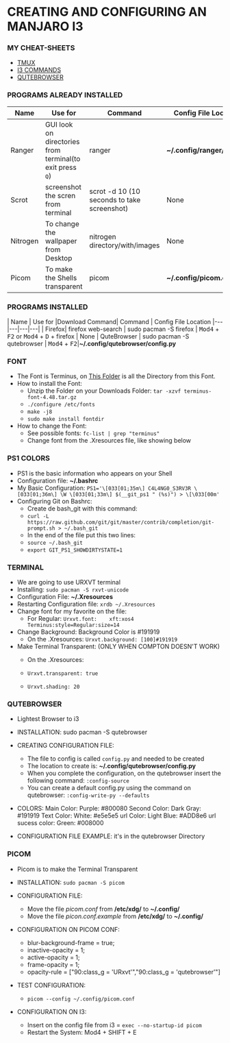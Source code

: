 # CREATING AND CONFIGURING AN MANJARO I3

### MY CHEAT-SHEETS

* [TMUX]()
* [I3 COMMANDS]()
* [QUTEBROWSER]()



### PROGRAMS ALREADY INSTALLED

| Name | Use for | Command | Config File Location
|---|---|---|---|
| Ranger | GUI look on directories from terminal(to exit press <kbd>Q</kbd>)|ranger|**~/.config/ranger/rc.conf**
| Scrot  | screenshot the scren from terminal | scrot -d 10 (10 seconds to take screenshot)| None 
| Nitrogen | To change the wallpaper from Desktop | nitrogen directory/with/images | None
| Picom  | To make the Shells transparent | picom | **~/.config/picom.conf**

### PROGRAMS INSTALLED

| Name | Use for |Download Command| Command | Config File Location
|---|---|---|---|
| Firefox| firefox web-search | sudo pacman -S firefox | <kbd>Mod4</kbd> + <kbd>F2</kbd> or <kbd>Mod4</kbd> + <kbd>D</kbd> + firefox | None
| QuteBrowser | sudo pacman -S qutebrowser | <kbd>Mod4</kbd> + <kbd>F2</kbd>|**~/.config/qutebrowser/config.py**

### FONT

* The Font is Terminus, on [This Folder](Terminus_Font) is all the Directory from this Font.
* How to install the Font:
   * Unzip the Folder on your Downloads Folder: `tar -xzvf terminus-font-4.48.tar.gz`
   * `./configure /etc/fonts`
   * `make -j8`
   * `sudo make install fontdir`
* How to change the Font:
   * See possible fonts: `fc-list | grep "terminus"`
   * Change font from the .Xresources file, like showing below

### PS1 COLORS

* PS1 is the basic information who appears on your Shell
* Configuration file: **~/.bashrc**
* My Basic Configuration: `PS1='\[033[01;35m\] C4L4NG0_S3RV3R \[033[01;36m\] \W \[033[01;33m\] $(__git_ps1 " (%s)") > \[\033[00m'`
* Configuring Git on Bashrc:
    * Create de bash_git with this command: 
	* `curl -L https://raw.github.com/git/git/master/contrib/completion/git-prompt.sh > ~/.bash_git`
    * In the end of the file put this two lines:
    * `source ~/.bash_git`
    * `export GIT_PS1_SHOWDIRTYSTATE=1`

### TERMINAL

* We are going to use URXVT terminal
* Installing: `sudo pacman -S rxvt-unicode`
* Configuration File: **~/.Xresources**
* Restarting Configuration file: `xrdb ~/.Xresources`
* Change font for my favorite on the file:
    * For Regular: `Urxvt.font:    xft:xos4 Terminus:style=Regular:size=14`
* Change Background: Background Color is #191919
    * On the .Xresources: `Urxvt.background: [100]#191919`
* Make Terminal Transparent: (ONLY WHEN COMPTON DOESN'T WORK)
    * On the .Xresources: 
	* `Urxvt.transparent: true`
        
	* `Urxvt.shading: 20` 

### QUTEBROWSER

* Lightest Browser to i3
* INSTALLATION: sudo pacman -S qutebrowser
* CREATING CONFIGURATION FILE: 
	* The file to config is called `config.py` and needed to be created
	* The location to create is: **~/.config/qutebrowser/config.py**
	* When you complete the configuration, on the qutebrowser insert the following command: `:config-source`
	* You can create a default config.py using the command on qutebrowser: `:config-write-py --defaults`


* COLORS:
	Main Color: Purple: #800080
	Second Color: Dark Gray: #191919
	Text Color: White: #e5e5e5
        url Color: Light Blue: #ADD8e6
	url sucess color: Green: #008000

* CONFIGURATION FILE EXAMPLE: it's in the qutebrowser Directory	 


### PICOM

* Picom is to make the Terminal Transparent
* INSTALLATION: `sudo pacman -S picom`
* CONFIGURATION FILE:
	* Move the file _picom.conf_ from **/etc/xdg/** to **~/.config/**
	* Move the file _picon.conf.example_ from **/etc/xdg/** to **~/.config/**

* CONFIGURATION ON PICOM CONF:
	* blur-background-frame = true;
	* inactive-opacity = 1;
	* active-opacity = 1;
	* frame-opacity = 1;
	* opacity-rule = ["90:class_g = 'URxvt'","90:class_g = 'qutebrowser'"]

* TEST CONFIGURATION:
	* `picom --config ~/.config/picom.conf`

* CONFIGURATION ON I3: 
	* Insert on the config file from i3 = `exec --no-startup-id picom`
	* Restart the System: Mod4 + SHIFT + E

